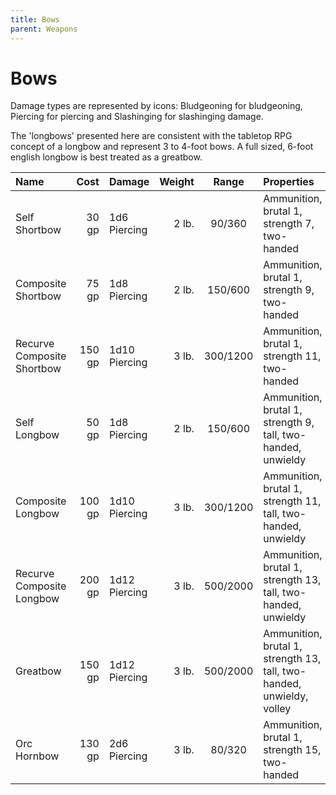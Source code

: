 ```yaml
---
title: Bows
parent: Weapons
---
```


# Bows
Damage types are represented by icons: Bludgeoning for bludgeoning, Piercing for piercing and Slashinging for slashinging damage.

The 'longbows' presented here are consistent with the tabletop RPG concept of a longbow and represent 3 to 4-foot bows. A full sized, 6-foot english longbow is best treated as a greatbow.

| Name | Cost | Damage | Weight | Range | Properties | 
|:-----|-----:|:-------|-------:|:-----:|:-----------|
| Self Shortbow | 30 gp | 1d6 Piercing | 2 lb. | 90/360 | Ammunition, brutal 1, strength 7, two-handed |
| Composite Shortbow | 75 gp | 1d8 Piercing | 2 lb. | 150/600 | Ammunition, brutal 1, strength 9, two-handed |
| Recurve Composite Shortbow | 150 gp | 1d10 Piercing | 3 lb. | 300/1200 | Ammunition, brutal 1, strength 11, two-handed |
| Self Longbow | 50 gp | 1d8 Piercing | 2 lb. | 150/600 | Ammunition, brutal 1, strength 9, tall, two-handed, unwieldy |
| Composite Longbow | 100 gp | 1d10 Piercing | 3 lb. | 300/1200 | Ammunition, brutal 1, strength 11, tall, two-handed, unwieldy |
| Recurve Composite Longbow | 200 gp | 1d12 Piercing | 3 lb. | 500/2000 | Ammunition, brutal 1, strength 13, tall, two-handed, unwieldy |
| Greatbow | 150 gp | 1d12 Piercing | 3 lb.| 500/2000 | Ammunition, brutal 1, strength 13, tall, two-handed, unwieldy, volley |
| Orc Hornbow | 130 gp | 2d6 Piercing | 3 lb. | 80/320 | Ammunition, brutal 1, strength 15, two-handed |
